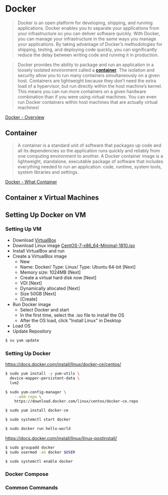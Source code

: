 
# Docker

> Docker is an open platform for developing, shipping, and running applications. Docker enables you to separate your applications from your infrastructure so you can deliver software quickly. With Docker, you can manage your infrastructure in the same ways you manage your applications. By taking advantage of Docker’s methodologies for shipping, testing, and deploying code quickly, you can significantly reduce the delay between writing code and running it in production.

> Docker provides the ability to package and run an application in a loosely isolated environment called a [**container**](https://github.com/dmoutinho/docker#container). The isolation and security allow you to run many containers simultaneously on a given host. Containers are lightweight because they don’t need the extra load of a hypervisor, but run directly within the host machine’s kernel. This means you can run more containers on a given hardware combination than if you were using virtual machines. You can even run Docker containers within host machines that are actually virtual machines!

[Docker - Overview](https://docs.docker.com/engine/docker-overview/)

## Container

>A container is a standard unit of software that packages up code and all its dependencies so the application runs quickly and reliably from one computing environment to another. A Docker container image is a lightweight, standalone, executable package of software that includes everything needed to run an application: code, runtime, system tools, system libraries and settings.

[Docker - What Container](https://www.docker.com/resources/what-container)

## Container x Virtual Machines

## Setting Up Docker on VM

### Setting Up VM

- Download [VirtualBox](https://www.virtualbox.org/wiki/Downloads)
- Download Linux image [CentOS-7-x86_64-Minimal-1810.iso](http://isoredirect.centos.org/centos/7/isos/x86_64/CentOS-7-x86_64-Minimal-1810.iso)
- Install VirtualBox and run
- Create a VirtualBox image
    - New
    - Name: Docker/ Type: Linux/ Type: Ubuntu 64-bit [Next]
    - Memory size: 1024MB [Next]
    - Create a virtual hard disk now [Next]
    - VDI [Next]
    - Dynamically allocated [Next]
    - Size 50GB [Next]
    - [Create]
- Run Docker image
    -  Select Docker and start
    -  In the first time, select the .iso file to install the OS
    -  After the OS load, click "Install Linux" in Desktop
- Load OS
- Update Repository
```sh
$ su yum update
```

### Setting Up Docker
https://docs.docker.com/install/linux/docker-ce/centos/

```sh
$ sudo yum install -y yum-utils \
  device-mapper-persistent-data \
  lvm2
```
```sh
$ sudo yum-config-manager \
    --add-repo \
    https://download.docker.com/linux/centos/docker-ce.repo
```
```sh
$ sudo yum install docker-ce
```
```sh
$ sudo systemctl start docker
```
```sh
$ sudo docker run hello-world
```

https://docs.docker.com/install/linux/linux-postinstall/

```sh
$ sudo groupadd docker
$ sudo usermod -aG docker $USER
```
```sh
$ sudo systemctl enable docker
```
### Docker Compose
### Common Commands

